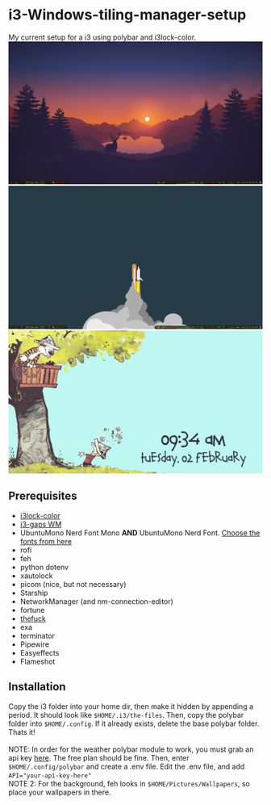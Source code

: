 # i3-Windows-tiling-manager-setup
My current setup for a i3 using polybar and i3lock-color. <br/>
<img alt='rice 1' src='https://github.com/sudocanttype/i3-Windows-tiling-manager-setup/blob/main/img/image1.png'>
<img alt='rice 2' src='https://github.com/sudocanttype/i3-Windows-tiling-manager-setup/blob/main/img/image2.png'>
<img alt='Lock screen' src='https://github.com/sudocanttype/i3-Windows-tiling-manager-setup/blob/main/img/image-locked.png'>

## Prerequisites
  * [i3lock-color](https://github.com/Raymo111/i3lock-color)
  * [i3-gaps WM](https://github.com/Airblader/i3)
  * UbuntuMono Nerd Font Mono **AND** UbuntuMono Nerd Font. [Choose the fonts from here](https://github.com/ryanoasis/nerd-fonts/tree/master/patched-fonts/UbuntuMono/Regular/complete)
  * rofi
  * feh
  * python dotenv
  * xautolock
  * picom (nice, but not necessary)
  * Starship
  * NetworkManager (and nm-connection-editor)
  * fortune
  * [thefuck](https://github.com/nvbn/thefuck)
  * exa
  * terminator
  * Pipewire
  * Easyeffects
  * Flameshot

## Installation
Copy the i3 folder into your home dir, then make it hidden by appending a period. It should look like ```$HOME/.i3/the-files```. Then, copy the polybar folder into ```$HOME/.config```. If it already exists, delete the base polybar folder. Thats it! <br/><br/>
NOTE: In order for the weather polybar module to work, you must grab an api key [here](https://openweathermap.org/price). The free plan should be fine. Then, enter ```$HOME/.config/polybar``` and create a .env file. Edit the .env file, and add ```API="your-api-key-here"``` <br/>
NOTE 2: For the background, feh looks in ```$HOME/Pictures/Wallpapers```, so place your wallpapers in there.
